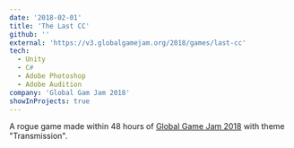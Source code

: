 ```yaml
---
date: '2018-02-01'
title: 'The Last CC'
github: ''
external: 'https://v3.globalgamejam.org/2018/games/last-cc'
tech:
  - Unity
  - C#
  - Adobe Photoshop
  - Adobe Audition
company: 'Global Gam Jam 2018'
showInProjects: true
---
```


A rogue game made within 48 hours of [Global Game Jam 2018](https://v3.globalgamejam.org/2018/games) with theme "Transmission".
